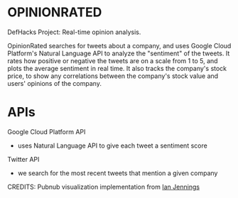# OPINIONRATED
DefHacks Project: Real-time opinion analysis.

OpinionRated searches for tweets about a company, and uses Google Cloud Platform's Natural Language API to analyze the "sentiment" of the tweets. It rates how positive or negative the tweets are on a scale from 1 to 5, and plots the average sentiment in real time. It also tracks the company's stock price, to show any correlations between the company's stock value and users' opinions of the company.

# APIs
Google Cloud Platform API
- uses Natural Language API to give each tweet a sentiment score

Twitter API
- we search for the most recent tweets that mention a given company

CREDITS:
Pubnub visualization implementation from [Ian Jennings](https://github.com/ianjennings/pubnub-rickshaw)

